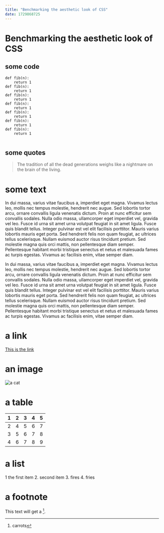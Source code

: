 ```yaml
---
title: "Benchmarking the aesthetic look of CSS"
date: 1729868725
---
```



# Benchmarking the aesthetic look of CSS
## some code
```
def fib(n):
    return 1
def fib(n):
    return 1
def fib(n):
    return 1
def fib(n):
    return 1
def fib(n):
    return 1
def fib(n):
    return 1
def fib(n):
    return 1
    
```

## some quotes

>The tradition of all the dead generations weighs like a nightmare on the brain of the living.

# some text

In dui massa, varius vitae faucibus a, imperdiet eget magna. Vivamus lectus leo, mollis nec tempus molestie, hendrerit nec augue. Sed lobortis tortor arcu, ornare convallis ligula venenatis dictum. Proin at nunc efficitur sem convallis sodales. Nulla odio massa, ullamcorper eget imperdiet vel, gravida vel leo. Fusce id urna sit amet urna volutpat feugiat in sit amet ligula. Fusce quis blandit tellus. Integer pulvinar est vel elit facilisis porttitor. Mauris varius lobortis mauris eget porta. Sed hendrerit felis non quam feugiat, ac ultrices tellus scelerisque. Nullam euismod auctor risus tincidunt pretium. Sed molestie magna quis orci mattis, non pellentesque diam semper. Pellentesque habitant morbi tristique senectus et netus et malesuada fames ac turpis egestas. Vivamus ac facilisis enim, vitae semper diam.

In dui massa, varius vitae faucibus a, imperdiet eget magna. Vivamus lectus leo, mollis nec tempus molestie, hendrerit nec augue. Sed lobortis tortor arcu, ornare convallis ligula venenatis dictum. Proin at nunc efficitur sem convallis sodales. Nulla odio massa, ullamcorper eget imperdiet vel, gravida vel leo. Fusce id urna sit amet urna volutpat feugiat in sit amet ligula. Fusce quis blandit tellus. Integer pulvinar est vel elit facilisis porttitor. Mauris varius lobortis mauris eget porta. Sed hendrerit felis non quam feugiat, ac ultrices tellus scelerisque. Nullam euismod auctor risus tincidunt pretium. Sed molestie magna quis orci mattis, non pellentesque diam semper. Pellentesque habitant morbi tristique senectus et netus et malesuada fames ac turpis egestas. Vivamus ac facilisis enim, vitae semper diam.

# a link

[This is the link](https://www.marxists.org/)

# an image

![a cat](https://upload.wikimedia.org/wikipedia/commons/9/9b/Gustav_chocolate.jpg)

# a table

| 1 | 2 | 3 | 4 | 5 |
|---|---|---|---|---|
| 2 | 4 | 5 | 6 | 7 |
| 3 | 5 | 6 | 7 | 8 |
| 4 | 6 | 7 | 8 | 9 |

# a list

1 the first item
2. second item
3. fires
4. fries

# a footnote

This text will get a [^1].

[^1]: carrots




